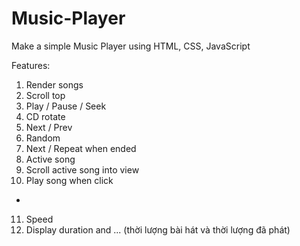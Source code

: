 # Music-Player
Make a simple Music Player using HTML, CSS, JavaScript

Features:
1. Render songs
2. Scroll top
3. Play / Pause / Seek
4. CD rotate
5. Next / Prev
6. Random
7. Next / Repeat when ended
8. Active song
9. Scroll active song into view
10. Play song when click
 * 
11. Speed
12. Display duration and ... (thời lượng bài hát và thời lượng đã phát)
